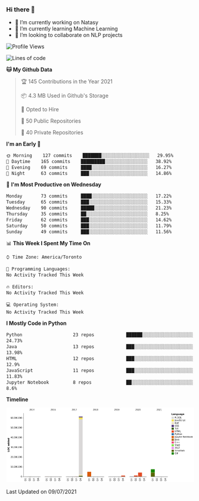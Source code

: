 ### Hi there 👋

<!--
**disooqi/disooqi** is a ✨ _special_ ✨ repository because its `README.md` (this file) appears on your GitHub profile.
-->
- 🔭 I’m currently working on Natasy
- 🌱 I’m currently learning Machine Learning
- 👯 I’m looking to collaborate on NLP projects
<!--
- 🤔 I’m looking for help with ...
- 💬 Ask me about ...
- 📫 How to reach me: http://mohamed.eldesouki.ca
- 😄 Pronouns: ...
- ⚡ Fun fact: ...
-->

<!--START_SECTION:waka-->
![Profile Views](http://img.shields.io/badge/Profile%20Views-0-blue)

![Lines of code](https://img.shields.io/badge/From%20Hello%20World%20I%27ve%20Written-80.8%20million%20lines%20of%20code-blue)

**🐱 My Github Data** 

> 🏆 145 Contributions in the Year 2021
 > 
> 📦 4.3 MB Used in Github's Storage 
 > 
> 💼 Opted to Hire
 > 
> 📜 50 Public Repositories 
 > 
> 🔑 40 Private Repositories  
 > 
**I'm an Early 🐤** 

```text
🌞 Morning    127 commits    ███████░░░░░░░░░░░░░░░░░░   29.95% 
🌆 Daytime    165 commits    █████████░░░░░░░░░░░░░░░░   38.92% 
🌃 Evening    69 commits     ████░░░░░░░░░░░░░░░░░░░░░   16.27% 
🌙 Night      63 commits     ███░░░░░░░░░░░░░░░░░░░░░░   14.86%

```
📅 **I'm Most Productive on Wednesday** 

```text
Monday       73 commits     ████░░░░░░░░░░░░░░░░░░░░░   17.22% 
Tuesday      65 commits     ███░░░░░░░░░░░░░░░░░░░░░░   15.33% 
Wednesday    90 commits     █████░░░░░░░░░░░░░░░░░░░░   21.23% 
Thursday     35 commits     ██░░░░░░░░░░░░░░░░░░░░░░░   8.25% 
Friday       62 commits     ███░░░░░░░░░░░░░░░░░░░░░░   14.62% 
Saturday     50 commits     ███░░░░░░░░░░░░░░░░░░░░░░   11.79% 
Sunday       49 commits     ███░░░░░░░░░░░░░░░░░░░░░░   11.56%

```


📊 **This Week I Spent My Time On** 

```text
⌚︎ Time Zone: America/Toronto

💬 Programming Languages: 
No Activity Tracked This Week

🔥 Editors: 
No Activity Tracked This Week

💻 Operating System: 
No Activity Tracked This Week

```

**I Mostly Code in Python** 

```text
Python                   23 repos            ██████░░░░░░░░░░░░░░░░░░░   24.73% 
Java                     13 repos            ███░░░░░░░░░░░░░░░░░░░░░░   13.98% 
HTML                     12 repos            ███░░░░░░░░░░░░░░░░░░░░░░   12.9% 
JavaScript               11 repos            ███░░░░░░░░░░░░░░░░░░░░░░   11.83% 
Jupyter Notebook         8 repos             ██░░░░░░░░░░░░░░░░░░░░░░░   8.6%

```


**Timeline**

![Chart not found](https://raw.githubusercontent.com/disooqi/disooqi/master/charts/bar_graph.png) 


 Last Updated on 09/07/2021
<!--END_SECTION:waka-->

